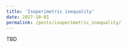 ```yaml
---
title: 'Isoperimetric inequality'
date: 2027-10-01
permalink: /posts/isoperimetric_inequality/
---
```



TBD
